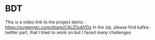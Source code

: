 # BDT

This is a video link to the project demo : https://screenrec.com/share/C4cZOubYDz
In the zip, please find kafka-twitter part, that I tried to work on but I faced many challenges
